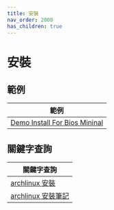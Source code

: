 ```yaml
---
title: 安裝
nav_order: 2000
has_children: true
---
```



# 安裝


## 範例

| 範例 |
| --- |
| [Demo Install For Bios Mininal](https://samwhelp.github.io/note-about-archlinux/read/core/install/demo-install-for-bios-mininal.html) |



## 關鍵字查詢

| 關鍵字查詢 |
| --- |
| [archlinux 安裝](https://www.google.com/search?q=archlinux+%E5%AE%89%E8%A3%9D) |
| [archlinux 安裝筆記](https://www.google.com/search?q=archlinux+%E5%AE%89%E8%A3%9D%E7%AD%86%E8%A8%98) |
